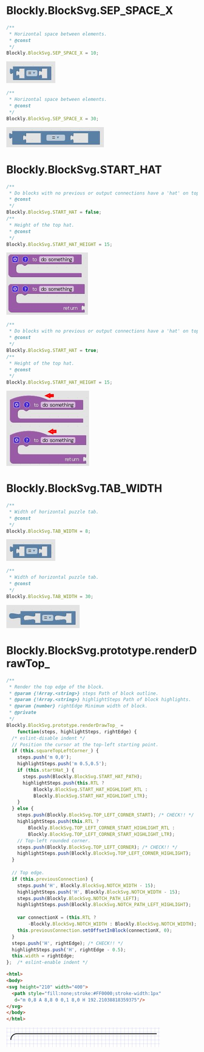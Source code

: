 # Blockly.BlockSvg.SEP_SPACE_X
```javascript
/**
 * Horizontal space between elements.
 * @const
 */
Blockly.BlockSvg.SEP_SPACE_X = 10;
```
![SEP_SPACE_X 10](./images/TAB_WIDTH_8.jpg)
```javascript
/**
 * Horizontal space between elements.
 * @const
 */
Blockly.BlockSvg.SEP_SPACE_X = 30;
```
![SEP_SPACE_X 10](./images/SEP_SPACE_X_30.jpg)

# Blockly.BlockSvg.START_HAT
```javascript
/**
 * Do blocks with no previous or output connections have a 'hat' on top?
 * @const
 */
Blockly.BlockSvg.START_HAT = false;
/**
 * Height of the top hat.
 * @const
 */
Blockly.BlockSvg.START_HAT_HEIGHT = 15;
```
![START_HAT False](./images/START_HAT_false.jpg)


```javascript
/**
 * Do blocks with no previous or output connections have a 'hat' on top?
 * @const
 */
Blockly.BlockSvg.START_HAT = true;
/**
 * Height of the top hat.
 * @const
 */
Blockly.BlockSvg.START_HAT_HEIGHT = 15;
```
![START_HAT True](./images/START_HAT_true.jpg)
# Blockly.BlockSvg.TAB_WIDTH
```javascript
/**
 * Width of horizontal puzzle tab.
 * @const
 */
Blockly.BlockSvg.TAB_WIDTH = 8;
```
![TAB_WIDTH 8](./images/TAB_WIDTH_8.jpg)
```javascript
/**
 * Width of horizontal puzzle tab.
 * @const
 */
Blockly.BlockSvg.TAB_WIDTH = 30;
```
![TAB_WIDTH 30](./images/TAB_WIDTH_30.jpg)


# Blockly.BlockSvg.prototype.renderDrawTop_
```javascript
/**
 * Render the top edge of the block.
 * @param {!Array.<string>} steps Path of block outline.
 * @param {!Array.<string>} highlightSteps Path of block highlights.
 * @param {number} rightEdge Minimum width of block.
 * @private
 */
Blockly.BlockSvg.prototype.renderDrawTop_ =
    function(steps, highlightSteps, rightEdge) {
  /* eslint-disable indent */
  // Position the cursor at the top-left starting point.
  if (this.squareTopLeftCorner_) {
    steps.push('m 0,0');
    highlightSteps.push('m 0.5,0.5');
    if (this.startHat_) {
      steps.push(Blockly.BlockSvg.START_HAT_PATH);
      highlightSteps.push(this.RTL ?
          Blockly.BlockSvg.START_HAT_HIGHLIGHT_RTL :
          Blockly.BlockSvg.START_HAT_HIGHLIGHT_LTR);
    }
  } else {
    steps.push(Blockly.BlockSvg.TOP_LEFT_CORNER_START); /* CHECK!! */
    highlightSteps.push(this.RTL ?
        Blockly.BlockSvg.TOP_LEFT_CORNER_START_HIGHLIGHT_RTL :
        Blockly.BlockSvg.TOP_LEFT_CORNER_START_HIGHLIGHT_LTR);
    // Top-left rounded corner.
    steps.push(Blockly.BlockSvg.TOP_LEFT_CORNER); /* CHECK!! */
    highlightSteps.push(Blockly.BlockSvg.TOP_LEFT_CORNER_HIGHLIGHT);
  }

  // Top edge.
  if (this.previousConnection) {
    steps.push('H', Blockly.BlockSvg.NOTCH_WIDTH - 15);
    highlightSteps.push('H', Blockly.BlockSvg.NOTCH_WIDTH - 15);
    steps.push(Blockly.BlockSvg.NOTCH_PATH_LEFT);
    highlightSteps.push(Blockly.BlockSvg.NOTCH_PATH_LEFT_HIGHLIGHT);

    var connectionX = (this.RTL ?
        -Blockly.BlockSvg.NOTCH_WIDTH : Blockly.BlockSvg.NOTCH_WIDTH);
    this.previousConnection.setOffsetInBlock(connectionX, 0);
  }
  steps.push('H', rightEdge); /* CHECK!! */
  highlightSteps.push('H', rightEdge - 0.5);
  this.width = rightEdge;
};  /* eslint-enable indent */
```
```html
<html>
<body>
<svg height="210" width="400">
  <path style="fill:none;stroke:#FF0000;stroke-width:1px"
   d="m 0,8 A 8,8 0 0,1 8,0 H 192.21038818359375"/>
</svg>
</body>
</html>
```
![TAB_WIDTH 30](./images/renderDrawTop_000.jpg)
